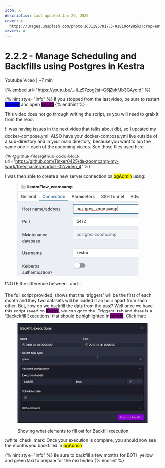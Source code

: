 ```yaml
---
icon: k
description: Last updated Jan 29, 2025
cover: >-
  https://images.unsplash.com/photo-1631195701773-01810c4985b3?crop=entropy&cs=srgb&fm=jpg&ixid=M3wxOTcwMjR8MHwxfHNlYXJjaHwxfHxwdXJwbGUlMjBmbG93fGVufDB8fHx8MTczODUzODkwMHww&ixlib=rb-4.0.3&q=85
coverY: 0
---
```


# 2.2.2 - Manage Scheduling and Backfills using Postgres in Kestra

Youtube Video | \~7 min

{% embed url="https://youtu.be/_-li_z97zog?si=G6jZbkfJb3GAyqrd" %}

{% hint style="info" %}
If you stopped from the last video, be sure to restart <mark style="background-color:blue;">Docker</mark> and open <mark style="background-color:purple;">Kestra</mark>
{% endhint %}

This video does not go through writing the script, so you will need to grab it from the repo.

:exclamation:I was having issues in the next video that talks about dbt, so I updated my docker-compose.yml. ALSO have your docker-compose.yml live outside of a sub-directory and in your main directory, because you want to run the same one in each of the upcoming videos. See those files used here

{% @github-files/github-code-block url="https://github.com/Tinker0425/de-zoomcamp-my-work/tree/master/module-02/video_4" %}

I was then able to create a new server connection on <mark style="background-color:yellow;">pgAdmin</mark> using:

<figure><img src="../../.gitbook/assets/Screen Shot 2025-01-31 at 9.07.59 AM.png" alt=""><figcaption></figcaption></figure>

:exclamation:NOTE the difference between `_`and `-`

The full script provided, shows that the 'triggers' will be the first of each month and they two datasets will be loaded it an hour apart from each other.  But, how do we backfill the data from the past? Well once we have this script saved on <mark style="background-color:purple;">Kestra</mark>, we can go to the 'Triggers' tab and there is a 'Backckfill Executions' that should be highlighted in <mark style="background-color:purple;">purple</mark>. Click that:

<figure><img src="../../.gitbook/assets/Screen Shot 2025-01-29 at 5.54.38 PM.png" alt=""><figcaption><p>Showing what elements to fill out for Backfill execution</p></figcaption></figure>

:white\_check\_mark: Once your execution is complete, you should now see the months you backfilled in <mark style="background-color:yellow;">pgAdmin</mark>

{% hint style="info" %}
Be sure to backfill a few months for BOTH yellow and green taxi to prepare for the next video
{% endhint %}

